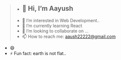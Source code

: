 > - <h2>👋 Hi, I’m Aayush</h2>
> - 👀 I’m interested in Web Development..
> - 🌱 I’m currently learning React
> - 💞️ I’m looking to collaborate on ...
> - 📫 How to reach me: aaush22222@gmail.com
- 😄 
- ⚡ Fun fact: earth is not flat..

<!---
Aayush0430/Aayush0430 is a ✨ special ✨ repository because its `README.md` (this file) appears on your GitHub profile.
You can click the Preview link to take a look at your changes.
--->
